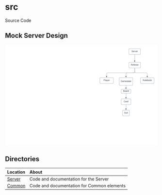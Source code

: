 # src

Source Code 

## Mock Server Design

![](../resources/uml_designs/mock_server_design.png)

## Directories

|   Location    |   About   |
|   :---        |   :---    |
|   [Server](./Server/README.md) | Code and documentation for the Server  
|   [Common](./Common/README.md) | Code and documentation for Common elements
